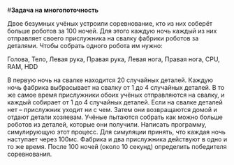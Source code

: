 #**Задача на многопоточность**

Двое безумных учёных устроили соревнование, кто из них соберёт больше роботов за 100 ночей.
Для этого каждую ночь каждый из них отправляет своего прислужника на свалку фабрики роботов за деталями.
Чтобы собрать одного робота им нужно:

Голова, Тело, Левая рука, Правая рука, Левая нога, Правая нога, CPU, RAM, HDD

В первую ночь на свалке находится 20 случайных деталей. 
Каждую ночь фабрика выбрасывает на свалку от 1 до 4 случайных деталей.
В то же самое время прислужники обоих учёных отправляются на свалку, и каждый собирает от 1 до 4 случайных деталей. Если на свалке деталей нет – прислужник уходит ни с чем.
Затем они возвращаются домой и отдают детали хозяевам.
Учёные пытаются собрать как можно больше роботов из деталей, которые они получили.
Написать программу, симулирующую этот процесс. Для симуляции принять, что каждая ночь наступает через 100мс.
Фабрика и два прислужника действуют в одно и то же время.
После 100 ночей (около 10 секунд) определить победителя соревнования.
